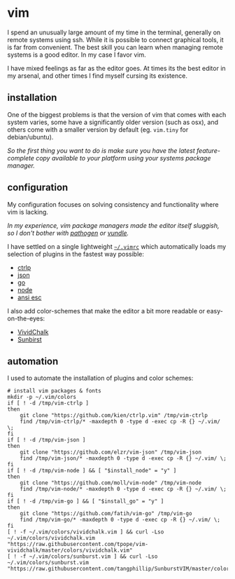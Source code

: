 
# vim

I spend an unusually large amount of my time in the terminal, generally on remote systems using ssh.  While it is possible to connect graphical tools, it is far from convenient.  The best skill you can learn when managing remote systems is a good editor.  In my case I favor vim.

I have mixed feelings as far as the editor goes.  At times its the best editor in my arsenal, and other times I find myself cursing its existence.


## installation

One of the biggest problems is that the version of vim that comes with each system varies, some have a significantly older version (such as osx), and others come with a smaller version by default (eg. `vim.tiny` for debian/ubuntu).

_So the first thing you want to do is make sure you have the latest feature-complete copy available to your platform using your systems package manager._


## configuration

My configuration focuses on solving consistency and functionality where vim is lacking.

_In my experience, vim package managers made the editor itself sluggish, so I don't bother with [pathogen](https://github.com/tpope/vim-pathogen) or [vundle](https://github.com/gmarik/Vundle.vim)._

I have settled on a single lightweight [`~/.vimrc`](https://github.com/cdelorme/dot-files/blob/master/src/.vimrc) which automatically loads my selection of plugins in the fastest way possible:

- [ctrlp](https://github.com/kien/ctrlp.vim)
- [json](https://github.com/elzr/vim-json)
- [go](https://github.com/fatih/vim-go)
- [node](https://github.com/moll/vim-node)
- [ansi esc](https://github.com/powerman/vim-plugin-AnsiEsc)

I also add color-schemes that make the editor a bit more readable or easy-on-the-eyes:

- [VividChalk](https://github.com/tpope/vim-vividchalk)
- [Sunbirst](https://github.com/tangphillip/SunburstVIM.git)


## automation

I used to automate the installation of plugins and color schemes:

	# install vim packages & fonts
	mkdir -p ~/.vim/colors
	if [ ! -d /tmp/vim-ctrlp ]
	then
		git clone "https://github.com/kien/ctrlp.vim" /tmp/vim-ctrlp
		find /tmp/vim-ctrlp/* -maxdepth 0 -type d -exec cp -R {} ~/.vim/ \;
	fi
	if [ ! -d /tmp/vim-json ]
	then
		git clone "https://github.com/elzr/vim-json" /tmp/vim-json
		find /tmp/vim-json/* -maxdepth 0 -type d -exec cp -R {} ~/.vim/ \;
	fi
	if [ ! -d /tmp/vim-node ] && [ "$install_node" = "y" ]
	then
		git clone "https://github.com/moll/vim-node" /tmp/vim-node
		find /tmp/vim-node/* -maxdepth 0 -type d -exec cp -R {} ~/.vim/ \;
	fi
	if [ ! -d /tmp/vim-go ] && [ "$install_go" = "y" ]
	then
		git clone "https://github.com/fatih/vim-go" /tmp/vim-go
		find /tmp/vim-go/* -maxdepth 0 -type d -exec cp -R {} ~/.vim/ \;
	fi
	[ ! -f ~/.vim/colors/vividchalk.vim ] && curl -Lso ~/.vim/colors/vividchalk.vim "https://raw.githubusercontent.com/tpope/vim-vividchalk/master/colors/vividchalk.vim"
	[ ! -f ~/.vim/colors/sunburst.vim ] && curl -Lso ~/.vim/colors/sunburst.vim "https://raw.githubusercontent.com/tangphillip/SunburstVIM/master/colors/sunburst.vim"

